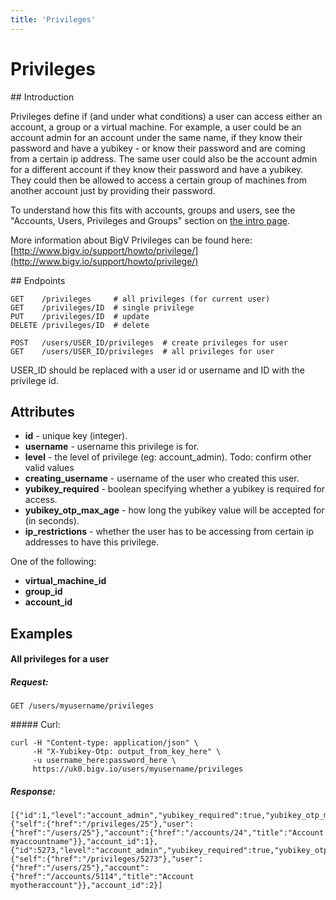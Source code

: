 ```yaml
---
title: 'Privileges'
---
```


# Privileges


## Introduction

Privileges define if (and under what conditions) a user can access either an account, a group or a virtual machine. For example, a user could be an account admin for an account under the same name, if they know their password and have a yubikey - or know their password and are coming from a certain ip address. The same user could also be the account admin for a different account if they know their password and have a yubikey. They could then be allowed to access a certain group of machines from another account just by providing their password.

To understand how this fits with accounts, groups and users, see the "Accounts, Users, Privileges and Groups" section on [the intro page](/notes/intro).

More information about BigV Privileges can be found here: [http://www.bigv.io/support/howto/privilege/](http://www.bigv.io/support/howto/privilege/)


## Endpoints

    GET    /privileges     # all privileges (for current user)
    GET    /privileges/ID  # single privilege
    PUT    /privileges/ID  # update
    DELETE /privileges/ID  # delete

    POST   /users/USER_ID/privileges  # create privileges for user
    GET    /users/USER_ID/privileges  # all privileges for user

USER_ID should be replaced with a user id or username and ID with the privilege id.


## Attributes

* **id** - unique key (integer).
* **username** - username this privilege is for.
* **level** - the level of privilege (eg: account_admin). Todo: confirm other valid values
* **creating_username** - username of the user who created this user.
* **yubikey_required** - boolean specifying whether a yubikey is required for access.
* **yubikey_otp_max_age** - how long the yubikey value will be accepted for (in seconds).
* **ip_restrictions** - whether the user has to be accessing from certain ip addresses to have this privilege.

One of the following:

* **virtual_machine_id**
* **group_id**
* **account_id**


## Examples

#### All privileges for a user

##### Request:

    GET /users/myusername/privileges

##### Curl:

    curl -H "Content-type: application/json" \
         -H "X-Yubikey-Otp: output_from_key_here" \
         -u username_here:password_here \
         https://uk0.bigv.io/users/myusername/privileges

##### Response:

    [{"id":1,"level":"account_admin","yubikey_required":true,"yubikey_otp_max_age":900,"ip_restrictions":null,"username":"myusername","_links":{"self":{"href":"/privileges/25"},"user":{"href":"/users/25"},"account":{"href":"/accounts/24","title":"Account myaccountname"}},"account_id":1},{"id":5273,"level":"account_admin","yubikey_required":true,"yubikey_otp_max_age":900,"ip_restrictions":null,"username":"myusername","_links":{"self":{"href":"/privileges/5273"},"user":{"href":"/users/25"},"account":{"href":"/accounts/5114","title":"Account myotheraccount"}},"account_id":2}]
